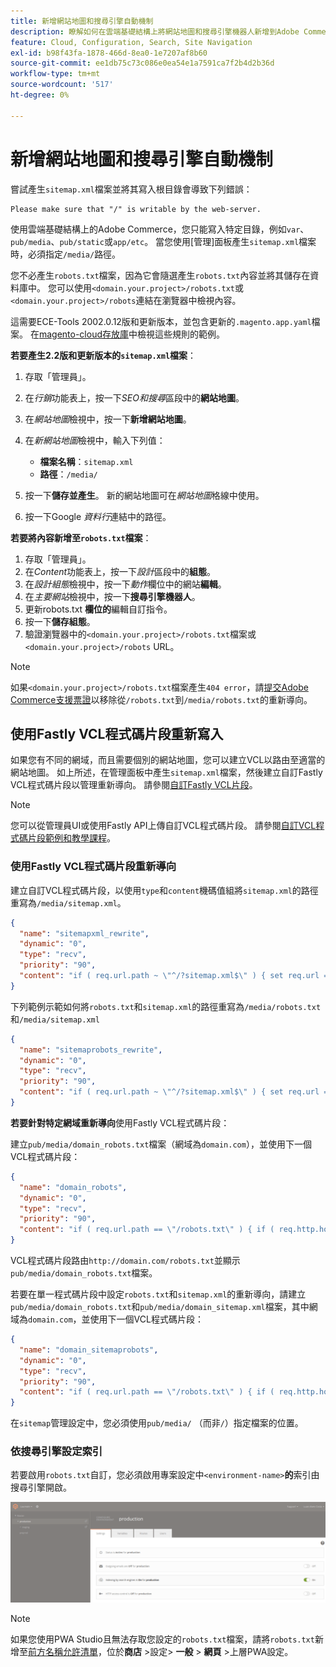 ```yaml
---
title: 新增網站地圖和搜尋引擎自動機制
description: 瞭解如何在雲端基礎結構上將網站地圖和搜尋引擎機器人新增到Adobe Commerce。
feature: Cloud, Configuration, Search, Site Navigation
exl-id: b98f43fa-1878-466d-8ea0-1e7207af8b60
source-git-commit: ee1db75c73c086e0ea54e1a7591ca7f2b4d2b36d
workflow-type: tm+mt
source-wordcount: '517'
ht-degree: 0%

---
```


# 新增網站地圖和搜尋引擎自動機制

嘗試產生`sitemap.xml`檔案並將其寫入根目錄會導致下列錯誤：

```terminal
Please make sure that "/" is writable by the web-server.
```

使用雲端基礎結構上的Adobe Commerce，您只能寫入特定目錄，例如`var`、`pub/media`、`pub/static`或`app/etc`。 當您使用[管理]面板產生`sitemap.xml`檔案時，必須指定`/media/`路徑。

您不必產生`robots.txt`檔案，因為它會隨選產生`robots.txt`內容並將其儲存在資料庫中。 您可以使用`<domain.your.project>/robots.txt`或`<domain.your.project>/robots`連結在瀏覽器中檢視內容。

這需要ECE-Tools 2002.0.12版和更新版本，並包含更新的`.magento.app.yaml`檔案。 在[magento-cloud存放庫](https://github.com/magento/magento-cloud/blob/master/.magento.app.yaml#L43-L49)中檢視這些規則的範例。

**若要產生2.2版和更新版本的`sitemap.xml`檔案**：

1. 存取「管理員」。
1. 在&#x200B;_行銷_&#x200B;功能表上，按一下&#x200B;_SEO和搜尋_&#x200B;區段中的&#x200B;**網站地圖**。
1. 在&#x200B;_網站地圖_&#x200B;檢視中，按一下&#x200B;**新增網站地圖**。
1. 在&#x200B;_新網站地圖_&#x200B;檢視中，輸入下列值：

   - **檔案名稱**：`sitemap.xml`
   - **路徑**：`/media/`

1. 按一下&#x200B;**儲存並產生**。 新的網站地圖可在&#x200B;_網站地圖_&#x200B;格線中使用。
1. 按一下Google _資料行_&#x200B;連結中的路徑。

**若要將內容新增至`robots.txt`檔案**：

1. 存取「管理員」。
1. 在&#x200B;_Content_&#x200B;功能表上，按一下&#x200B;_設計_&#x200B;區段中的&#x200B;**組態**。
1. 在&#x200B;_設計組態_&#x200B;檢視中，按一下&#x200B;_動作_&#x200B;欄位中的網站&#x200B;**編輯**。
1. 在&#x200B;_主要網站_&#x200B;檢視中，按一下&#x200B;**搜尋引擎機器人**。
1. 更新robots.txt **欄位的**&#x200B;編輯自訂指令。
1. 按一下&#x200B;**儲存組態**。
1. 驗證瀏覽器中的`<domain.your.project>/robots.txt`檔案或`<domain.your.project>/robots` URL。

>[!NOTE]
>
>如果`<domain.your.project>/robots.txt`檔案產生`404 error`，請[提交Adobe Commerce支援票證](https://experienceleague.adobe.com/docs/commerce-knowledge-base/kb/help-center-guide/magento-help-center-user-guide.html#submit-ticket)以移除從`/robots.txt`到`/media/robots.txt`的重新導向。

## 使用Fastly VCL程式碼片段重新寫入

如果您有不同的網域，而且需要個別的網站地圖，您可以建立VCL以路由至適當的網站地圖。 如上所述，在管理面板中產生`sitemap.xml`檔案，然後建立自訂Fastly VCL程式碼片段以管理重新導向。 請參閱[自訂Fastly VCL片段](../cdn/fastly-vcl-custom-snippets.md)。

>[!NOTE]
>
> 您可以從管理員UI或使用Fastly API上傳自訂VCL程式碼片段。 請參閱[自訂VCL程式碼片段範例和教學課程](../cdn/fastly-vcl-custom-snippets.md#example-vcl-snippet-code)。

### 使用Fastly VCL程式碼片段重新導向

建立自訂VCL程式碼片段，以使用`type`和`content`機碼值組將`sitemap.xml`的路徑重寫為`/media/sitemap.xml`。

```json
{
  "name": "sitemapxml_rewrite",
  "dynamic": "0",
  "type": "recv",
  "priority": "90",
  "content": "if ( req.url.path ~ \"^/?sitemap.xml$\" ) { set req.url = \"/media/sitemap.xml\"; }"
}
```

下列範例示範如何將`robots.txt`和`sitemap.xml`的路徑重寫為`/media/robots.txt`和`/media/sitemap.xml`

```json
{
  "name": "sitemaprobots_rewrite",
  "dynamic": "0",
  "type": "recv",
  "priority": "90",
  "content": "if ( req.url.path ~ \"^/?sitemap.xml$\" ) { set req.url = \"/media/sitemap.xml\"; } else if (req.url.path ~ \"^/?robots.txt$\") { set req.url = \"/media/robots.txt\";}"
}
```

**若要針對特定網域重新導向**&#x200B;使用Fastly VCL程式碼片段：

建立`pub/media/domain_robots.txt`檔案（網域為`domain.com`），並使用下一個VCL程式碼片段：

```json
{
  "name": "domain_robots",
  "dynamic": "0",
  "type": "recv",
  "priority": "90",
  "content": "if ( req.url.path == \"/robots.txt\" ) { if ( req.http.host ~ \"(domain).com$\" ) { set req.url = \"/media/\" re.group.1 \"_robots.txt\"; }}"
}
```

VCL程式碼片段路由`http://domain.com/robots.txt`並顯示`pub/media/domain_robots.txt`檔案。

若要在單一程式碼片段中設定`robots.txt`和`sitemap.xml`的重新導向，請建立`pub/media/domain_robots.txt`和`pub/media/domain_sitemap.xml`檔案，其中網域為`domain.com`，並使用下一個VCL程式碼片段：

```json
{
  "name": "domain_sitemaprobots",
  "dynamic": "0",
  "type": "recv",
  "priority": "90",
  "content": "if ( req.url.path == \"/robots.txt\" ) { if ( req.http.host ~ \"(domain).com$\" ) { set req.url = \"/media/\" re.group.1 \"_robots.txt\"; }} else if ( req.url.path == \"/sitemap.xml\" ) { if ( req.http.host ~ \"(domain).com$\" ) {  set req.url = \"/media/\" re.group.1 \"_sitemap.xml\"; }}"
}
```

在`sitemap`管理設定中，您必須使用`pub/media/` （而非`/`）指定檔案的位置。

### 依搜尋引擎設定索引

若要啟用`robots.txt`自訂，您必須啟用專案設定中&#x200B;`<environment-name>`**的**&#x200B;索引由搜尋引擎開啟。

![使用[!DNL Cloud Console]管理環境](../../assets/robots-indexing-by-search-engine.png)

>[!NOTE]
>
>如果您使用PWA Studio且無法存取您設定的`robots.txt`檔案，請將`robots.txt`新增至[前方名稱允許清單](https://github.com/magento/magento2-upward-connector#front-name-allowlist)，位於&#x200B;**商店** >設定> **一般** > **網頁** >上層PWA設定。
